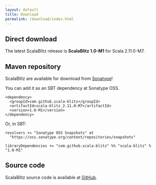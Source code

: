 ```yaml
---
layout: default
title: Download
permalink: /download/index.html
---
```




## Direct download

The latest ScalaBlitz release is **ScalaBlitz 1.0-M1** for Scala 2.11.0-M7.


## Maven repository

ScalaBlitz are available for download from [Sonatype](https://oss.sonatype.org/index.html)!

You can add it as an SBT dependency at Sonatype OSS.

    <dependency>
      <groupId>com.github.scala-blitz</groupId>
      <artifactId>scala-blitz_2.11.0-M7</artifactId>
      <version>1.0-M1</version>
    </dependency>

Or, in SBT:

    resolvers += "Sonatype OSS Snapshots" at
      "https://oss.sonatype.org/content/repositories/snapshots"

    libraryDependencies += "com.github.scala-blitz" %% "scala-blitz" % "1.0-M1"



## Source code

ScalaBlitz source code is available at [GitHub](https://github.com/scala-blitz/scala-blitz/).




